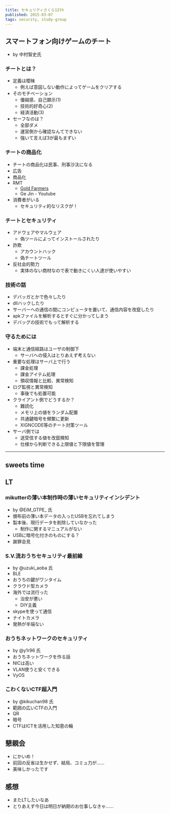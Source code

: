 ```yaml
---
title: セキュリティさくら12th
published: 2015-03-07
tags: security, study-group
---
```

## スマートフォン向けゲームのチート
* by 中村智史氏

### チートとは？
* 定義は曖昧
  * 例えば意図しない動作によってゲームをクリアする
* そのモチベーション
  * 優越感、自己顕示(1)
  * 技術的好奇心(2)
  * 経済活動(3)
* セーフなのは？
  * 全部ダメ
  * 運営側から確認なんてできない
  * 強いて言えば3が最もまずい

### チートの商品化
* チートの商品化は民事、刑事沙汰になる
* 広告
* 商品化
* RMT
  * [Gold Farmers](http://chinesegoldfarmers.com/index.html)
  * Ge Jin - Youtube
* 消費者がいる
  * セキュリティ的なリスクが！

### チートとセキュリティ
* アドウェアやマルウェア
  * 偽ツールによってインストールされたり
* 詐欺
  * アカウントハック
  * 偽チートツール
* 反社会的勢力
  * 実体のない商材なので表で動きにくい人達が使いやすい

### 技術の話
* デバッガとかで色々したり
* dllハックしたり
* サーバーへの通信の間にコンピュータを置いて、通信内容を改竄したり
* apkファイルを解析するとすぐに分かってしまう
* デバッグの技術でもって解析する

### 守るためには
* 端末と通信経路はユーザの制御下
  * サーバへの侵入はとりあえず考えない
* 重要な処理はサーバ上で行う
  * 課金処理
  * 課金アイテム処理
  * 領収情報と比較、異常検知
* ログ監視と異常検知
  * 事後でも処置可能
* クライアント側でどうするか？
  * 難読化
  * メモリ上の値をランダム配置
  * 共通鍵暗号を頻繁に更新
  * XIGNCODE等のチート対策ツール
* サーバ側では
  * 送受信する値を改竄検知
  * 仕様から判断できる上限値と下限値を管理

______

## sweets time

## LT

### mikutterの薄い本制作時の薄いセキュリティインシデント
* by @EiM\_GTPE\_ 氏
* 頒布前の薄い本データの入ったUSBを忘れてしまう
* 製本後、現行データを削除していなかった
  * 制作に関するマニュアルがない
* USBに暗号化付きのものにする？
* 謝罪会見

### S.V.流おうちセキュリティ最前線
* by @uzuki\_aoba 氏
* BLE
* おうちの鍵がワンタイム
* クラウド型カメラ
* 海外では流行った
  * 治安が悪い
  * DIY主義
* skypeを使って通信
* ナイトカメラ
* 発熱が半端ない

### おうちネットワークのセキュリティ
* by @y1r96 氏
* おうちネットワークを作る話
* NICは高い
* VLAN使うと安くできる
* VyOS

### こわくないCTF超入門
* by @kikuchan98 氏
* 範囲の広いCTFの入門
* QR
* 暗号
* CTFはICTを活用した知恵の輪

## 懇親会
* にかいめ！
* 前回の反省は生かせず、結局、コミュ力が……
* 美味しかったです

## 感想
* またLTしたいなあ
* とりあえず今日は明日が納期のお仕事しなきゃ……
